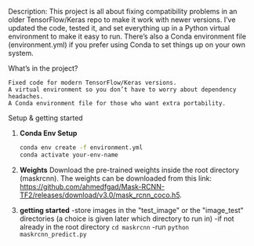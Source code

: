 Description:
This project is all about fixing compatibility problems in an older TensorFlow/Keras repo to make it work with newer versions. I’ve updated the code, tested it, and set everything up in a Python virtual environment to make it easy to run. There’s also a Conda environment file (environment.yml) if you prefer using Conda to set things up on your own system.

What’s in the project?

    Fixed code for modern TensorFlow/Keras versions.
    A virtual environment so you don’t have to worry about dependency headaches.
    A Conda environment file for those who want extra portability.

Setup & getting started

1. **Conda Env Setup**
   ```bash
   conda env create -f environment.yml
   conda activate your-env-name
   ```
2. **Weights**
   Download the pre-trained weights inside the root directory (maskrcnn). The weights can be downloaded from this link: https://github.com/ahmedfgad/Mask-RCNN-TF2/releases/download/v3.0/mask_rcnn_coco.h5.

3. **getting started**
   -store images in the "test_image" or the "image_test" directories (a choice is given later which directory to run in)
   -if not already in the root directory ```cd maskrcnn```
   -run ```python maskrcnn_predict.py```
